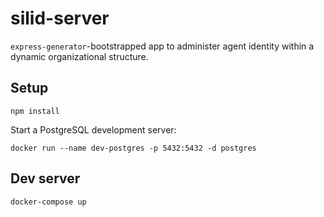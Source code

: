 silid-server
============

`express-generator`-bootstrapped app to administer agent identity within a dynamic organizational structure.


## Setup

```
npm install
```

Start a PostgreSQL development server:

```
docker run --name dev-postgres -p 5432:5432 -d postgres
```

## Dev server

```
docker-compose up
```


